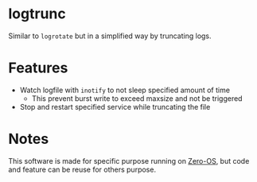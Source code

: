 # logtrunc
Similar to `logrotate` but in a simplified way by truncating logs.

# Features
- Watch logfile with `inotify` to not sleep specified amount of time
  - This prevent burst write to exceed maxsize and not be triggered
- Stop and restart specified service while truncating the file

# Notes
This software is made for specific purpose running on [Zero-OS](https://github.com/threefoldtech/zos), but
code and feature can be reuse for others purpose.
